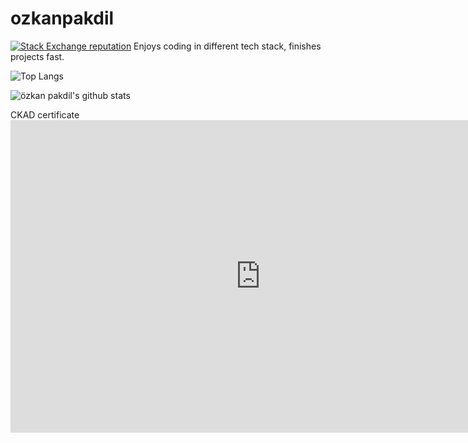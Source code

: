 # ozkanpakdil

[![Stack Exchange reputation](https://img.shields.io/stackexchange/stackoverflow/r/175554.svg)](https://stackoverflow.com/users/175554)
Enjoys coding in different tech stack, finishes projects fast.

![Top Langs](https://github-readme-stats.vercel.app/api/top-langs/?username=ozkanpakdil&layout=compact)


![özkan pakdil's github stats](https://github-readme-stats.vercel.app/api?username=ozkanpakdil&show_icons=true&theme=radical)

CKAD certificate
<embed src=
"https://github.com/ozkanpakdil/ozkanpakdil/files/9477123/ozkan-pakdil-5ed7d355-8547-4c8f-b0f1-7ff21a3fcfda-certificate.pdf" 
               width="800"
               height="500">
